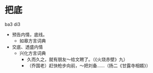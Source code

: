 



# 把底
ba3 di3
+ 预告内情，底线。
  * 如皋方言词典
+ 交底、透盛内情
  * 兴化方言词典
    - 久而久之，就有朋友～给文聘了。（《火烧赤壁》九）
    - （乔国老）赶快枪步向前，～把刘备……（扬二《甘露寺相婿》）
